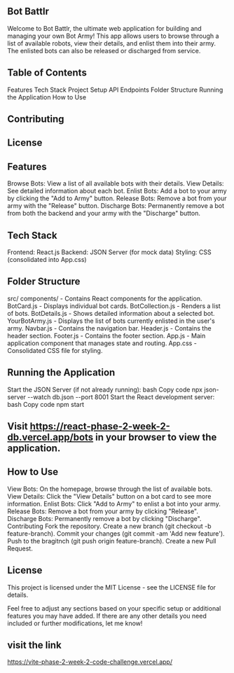 ## Bot Battlr
Welcome to Bot Battlr, the ultimate web application for building and managing your own Bot Army! This app allows users to browse through a list of available robots, view their details, and enlist them into their army. The enlisted bots can also be released or discharged from service.

## Table of Contents
Features
Tech Stack
Project Setup
API Endpoints
Folder Structure
Running the Application
How to Use
## Contributing
## License
## Features
Browse Bots: View a list of all available bots with their details.
View Details: See detailed information about each bot.
Enlist Bots: Add a bot to your army by clicking the "Add to Army" button.
Release Bots: Remove a bot from your army with the "Release" button.
Discharge Bots: Permanently remove a bot from both the backend and your army with the "Discharge" button.
## Tech Stack
Frontend: React.js
Backend: JSON Server (for mock data)
Styling: CSS (consolidated into App.css)

## Folder Structure
src/
components/ - Contains React components for the application.
BotCard.js - Displays individual bot cards.
BotCollection.js - Renders a list of bots.
BotDetails.js - Shows detailed information about a selected bot.
YourBotArmy.js - Displays the list of bots currently enlisted in the user's army.
Navbar.js - Contains the navigation bar.
Header.js - Contains the header section.
Footer.js - Contains the footer section.
App.js - Main application component that manages state and routing.
App.css - Consolidated CSS file for styling.

## Running the Application
Start the JSON Server (if not already running):
bash
Copy code
npx json-server --watch db.json --port 8001
Start the React development server:
bash
Copy code
npm start
## Visit https://react-phase-2-week-2-db.vercel.app/bots in your browser to view the application.

## How to Use
View Bots: On the homepage, browse through the list of available bots.
View Details: Click the "View Details" button on a bot card to see more information.
Enlist Bots: Click "Add to Army" to enlist a bot into your army.
Release Bots: Remove a bot from your army by clicking "Release".
Discharge Bots: Permanently remove a bot by clicking "Discharge".
Contributing
Fork the repository.
Create a new branch (git checkout -b feature-branch).
Commit your changes (git commit -am 'Add new feature').
Push to the bragitnch (git push origin feature-branch).
Create a new Pull Request.
## License
This project is licensed under the MIT License - see the LICENSE file for details.


Feel free to adjust any sections based on your specific setup or additional features you may have added. If there are any other details you need included or further modifications, let me know!
 

 ## visit the link 
https://vite-phase-2-week-2-code-challenge.vercel.app/